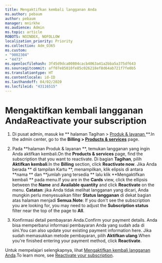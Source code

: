 ```yaml
---
title: Mengaktifkan kembali langganan Anda
ms.author: pebaum
author: pebaum
manager: mnirkhe
ms.audience: Admin
ms.topic: article
ROBOTS: NOINDEX, NOFOLLOW
localization_priority: Priority
ms.collection: Adm_O365
ms.custom:
- "9002304"
- "4473"
ms.openlocfilehash: 3f45d9dca00804cacb4063a41a2bba5a375df643
ms.sourcegitcommit: aff07e85010fe85c026218ef8d64ab721f7fe0b5
ms.translationtype: HT
ms.contentlocale: id-ID
ms.lasthandoff: 04/02/2020
ms.locfileid: "43116515"
---
```

# <a name="reactivate-your-subscription"></a><span data-ttu-id="3470b-102">Mengaktifkan kembali langganan Anda</span><span class="sxs-lookup"><span data-stu-id="3470b-102">Reactivate your subscription</span></span>

1. <span data-ttu-id="3470b-103">Di pusat admin, masuk ke \*\* halaman Tagihan > [Produk & layanan ](https://go.microsoft.com/fwlink/p/?linkid=842054)\*\*.</span><span class="sxs-lookup"><span data-stu-id="3470b-103">In the admin center, go to the **Billing > [Products & services](https://go.microsoft.com/fwlink/p/?linkid=842054)** page.</span></span>

2. <span data-ttu-id="3470b-104">Pada \*\*halaman Produk & layanan \*\*, temukan langganan yang ingin Anda aktifkan kembali.</span><span class="sxs-lookup"><span data-stu-id="3470b-104">On the **Products & services** page, find the subscription that you want to reactivate.</span></span>  <span data-ttu-id="3470b-105">Di bagian **Tagihan**, pilih **Aktifkan kembali**.</span><span class="sxs-lookup"><span data-stu-id="3470b-105">In the **Billing** section, click **Reactivate now**.</span></span>  <span data-ttu-id="3470b-106">Jika Anda berada \*\* di tampilan Kartu \*\*, menampilkan, klik elipsis di antara \*\*nama \*\* dan \*\*jumlah yang tersedia \*\* lalu klik \*\*Mengaktifkan kembali \*\* pada menu.</span><span class="sxs-lookup"><span data-stu-id="3470b-106">If you are in the **Cards** view, click the ellipsis between the **Name** and **Available quantity** and click **Reactivate** on the menu.</span></span> <span data-ttu-id="3470b-107">**Catatan**: jika Anda tidak melihat langganan yang dicari, Anda mungkin perlu menyesuaikan filter **Status langganan** di dekat bagian atas halaman menjadi **Semua**.</span><span class="sxs-lookup"><span data-stu-id="3470b-107">**Note**: If you don't see the subscription you are looking for, you may need to adjust the **Subscription status** filter near the top of the page to **All**.</span></span>

3. <span data-ttu-id="3470b-108">Konfirmasi detail pembayaran Anda.</span><span class="sxs-lookup"><span data-stu-id="3470b-108">Confirm your payment details.</span></span>  <span data-ttu-id="3470b-109">Anda bisa memperbarui informasi pembayaran Anda yang sudah ada di sini.</span><span class="sxs-lookup"><span data-stu-id="3470b-109">You can also update your existing payment information here.</span></span>  <span data-ttu-id="3470b-110">Jika sudah memasukkan metode pembayaran, pilih **Aktifkan ulang**.</span><span class="sxs-lookup"><span data-stu-id="3470b-110">When you're finished entering your payment method, click **Reactivate**.</span></span>

<span data-ttu-id="3470b-111">Untuk mempelajari selengkapnya, lihat [Mengaktifkan kembali langganan Anda](https://docs.microsoft.com/office365/admin/subscriptions-and-billing/reactivate-your-subscription).</span><span class="sxs-lookup"><span data-stu-id="3470b-111">To learn more, see [Reactivate your subscription](https://docs.microsoft.com/office365/admin/subscriptions-and-billing/reactivate-your-subscription).</span></span>
